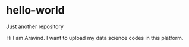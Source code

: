 # hello-world
Just another repository

Hi I am Aravind. I want to upload my data science codes in this platform.
